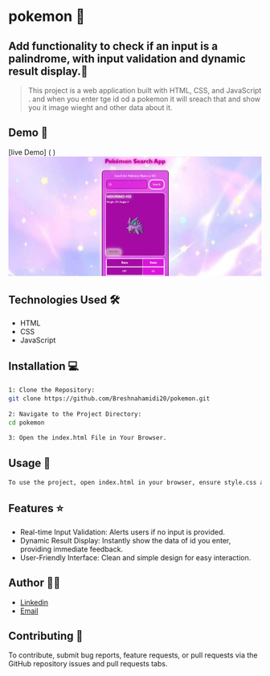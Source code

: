 # pokemon 🚀

## Add functionality to check if an input is a palindrome, with input validation and dynamic result display.📝

> This project is a web application built with HTML, CSS, and JavaScript . and when you enter tge id od a pokemon it will sreach that and show you it image wieght and other data about it.

## Demo 📸
[live Demo] ( )
![Screenshot](3.png)

## Technologies Used 🛠️

- HTML
- CSS
- JavaScript

## Installation 💻

```bash
1: Clone the Repository:
git clone https://github.com/Breshnahamidi20/pokemon.git
```

```bash
2: Navigate to the Project Directory:
cd pokemon
```

```bash
3: Open the index.html File in Your Browser.
```

## Usage 🎯

```bash
To use the project, open index.html in your browser, ensure style.css and script.js are in the same directory, enter the id of pokemon and click sreach see the data .
```

## Features ⭐

- Real-time Input Validation: Alerts users if no input is provided.
- Dynamic Result Display: Instantly show the data of id you enter, providing immediate feedback.
- User-Friendly Interface: Clean and simple design for easy interaction.

## Author 👩‍💻
- [Linkedin](https://www.linkedin.com/in/breshna-hamidi-67699a295?utm_source=share&utm_campaign=share_via&utm_content=profile&utm_medium=android_app)
- [Email](breshna2004@gmail.com)

## Contributing 🤝
To contribute, submit bug reports, feature requests, or pull requests via the GitHub repository issues and pull requests tabs.
